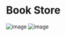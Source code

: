 # Book Store
![image](https://github.com/mohamed-rawash/book-store-app-reactjs/assets/81307786/c5227d99-51c6-4984-bdd1-ba848d6f8f70)
![image](https://github.com/mohamed-rawash/book-store-app-reactjs/assets/81307786/18a1201e-2a3b-4eb7-ac17-7b16f42e14b5)

